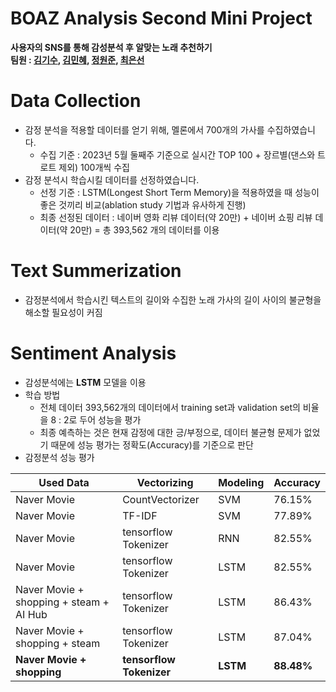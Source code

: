 # BOAZ Analysis Second Mini Project
**사용자의 SNS를 통해 감성분석 후 알맞는 노래 추천하기\
팀원 : [김기수](https://github.com/Kisooofficial), [김민혜](https://github.com/minelolo), [정원준](https://github.com/garden-jun), [최은선](https://github.com/thisissilverline)**
# Data Collection
* 감정 분석을 적용할 데이터를 얻기 위해, 멜론에서 700개의 가사를 수집하였습니다.
  * 수집 기준 : 2023년 5월 둘째주 기준으로 실시간 TOP 100 + 장르별(댄스와 트로트 제외) 100개씩 수집
* 감정 분석시 학습시킬 데이터를 선정하였습니다.
  * 선정 기준 : LSTM(Longest Short Term Memory)을 적용하였을 때 성능이 좋은 것끼리 비교(ablation study 기법과 유사하게 진행)
  * 최종 선정된 데이터 : 네이버 영화 리뷰 데이터(약 20만) + 네이버 쇼핑 리뷰 데이터(약 20만) = 총 393,562 개의 데이터를 이용

# Text Summerization
* 감정분석에서 학습시킨 텍스트의 길이와 수집한 노래 가사의 길이 사이의 불균형을 해소할 필요성이 커짐
# Sentiment Analysis
* 감성분석에는 **LSTM** 모델을 이용
* 학습 방법
  * 전체 데이터 393,562개의 데이터에서 training set과 validation set의 비율을 8 : 2로 두어 성능을 평가
  * 최종 예측하는 것은 현재 감정에 대한 긍/부정으로, 데이터 불균형 문제가 없었기 때문에 성능 평가는 정확도(Accuracy)를 기준으로 판단
* 감정분석 성능 평가

|Used Data|Vectorizing|Modeling|Accuracy|
|---|---|---|---|
|Naver Movie|CountVectorizer|SVM|76.15%|
|Naver Movie|TF-IDF|SVM|77.89%|
|Naver Movie|tensorflow Tokenizer|RNN|82.55%|
|Naver Movie|tensorflow Tokenizer|LSTM|82.55%|
|Naver Movie + shopping + steam + AI Hub|tensorflow Tokenizer|LSTM|86.43%|
|Naver Movie + shopping + steam|tensorflow Tokenizer|LSTM|87.04%|
|**Naver Movie + shopping**|**tensorflow Tokenizer**|**LSTM**|**88.48%**|
